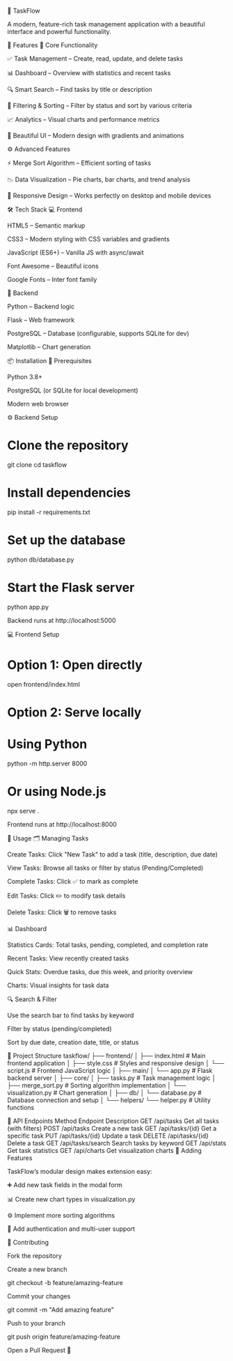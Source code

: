 🌟 TaskFlow

A modern, feature-rich task management application with a beautiful interface and powerful functionality.

🚀 Features
🧩 Core Functionality

✅ Task Management – Create, read, update, and delete tasks

📊 Dashboard – Overview with statistics and recent tasks

🔍 Smart Search – Find tasks by title or description

🎯 Filtering & Sorting – Filter by status and sort by various criteria

📈 Analytics – Visual charts and performance metrics

🎨 Beautiful UI – Modern design with gradients and animations

⚙️ Advanced Features

⚡ Merge Sort Algorithm – Efficient sorting of tasks

📉 Data Visualization – Pie charts, bar charts, and trend analysis

📱 Responsive Design – Works perfectly on desktop and mobile devices

🛠️ Tech Stack
💻 Frontend

HTML5 – Semantic markup

CSS3 – Modern styling with CSS variables and gradients

JavaScript (ES6+) – Vanilla JS with async/await

Font Awesome – Beautiful icons

Google Fonts – Inter font family

🔧 Backend

Python – Backend logic

Flask – Web framework

PostgreSQL – Database (configurable, supports SQLite for dev)

Matplotlib – Chart generation

📦 Installation
🧰 Prerequisites

Python 3.8+

PostgreSQL (or SQLite for local development)

Modern web browser

⚙️ Backend Setup
# Clone the repository
git clone <repository-url>
cd taskflow

# Install dependencies
pip install -r requirements.txt

# Set up the database
python db/database.py

# Start the Flask server
python app.py


Backend runs at http://localhost:5000

💻 Frontend Setup
# Option 1: Open directly
open frontend/index.html

# Option 2: Serve locally
# Using Python
python -m http.server 8000

# Or using Node.js
npx serve .


Frontend runs at http://localhost:8000

🎯 Usage
🗂️ Managing Tasks

Create Tasks: Click "New Task" to add a task (title, description, due date)

View Tasks: Browse all tasks or filter by status (Pending/Completed)

Complete Tasks: Click ✅ to mark as complete

Edit Tasks: Click ✏️ to modify task details

Delete Tasks: Click 🗑️ to remove tasks

📊 Dashboard

Statistics Cards: Total tasks, pending, completed, and completion rate

Recent Tasks: View recently created tasks

Quick Stats: Overdue tasks, due this week, and priority overview

Charts: Visual insights for task data

🔍 Search & Filter

Use the search bar to find tasks by keyword

Filter by status (pending/completed)

Sort by due date, creation date, title, or status

📁 Project Structure
taskflow/
├── frontend/
│   ├── index.html          # Main frontend application
│   ├── style.css           # Styles and responsive design
│   └── script.js           # Frontend JavaScript logic
│
├── main/
│   └── app.py              # Flask backend server
│
├── core/
│   ├── tasks.py            # Task management logic
│   ├── merge_sort.py       # Sorting algorithm implementation
│   └── visualization.py    # Chart generation
│
├── db/
│   └── database.py         # Database connection and setup
│
└── helpers/
    └── helper.py           # Utility functions

🔧 API Endpoints
Method	Endpoint	Description
GET	/api/tasks	Get all tasks (with filters)
POST	/api/tasks	Create a new task
GET	/api/tasks/{id}	Get a specific task
PUT	/api/tasks/{id}	Update a task
DELETE	/api/tasks/{id}	Delete a task
GET	/api/tasks/search	Search tasks by keyword
GET	/api/stats	Get task statistics
GET	/api/charts	Get visualization charts
🧩 Adding Features

TaskFlow’s modular design makes extension easy:

➕ Add new task fields in the modal form

📊 Create new chart types in visualization.py

⚙️ Implement more sorting algorithms

🔐 Add authentication and multi-user support

🤝 Contributing

Fork the repository

Create a new branch

git checkout -b feature/amazing-feature


Commit your changes

git commit -m "Add amazing feature"


Push to your branch

git push origin feature/amazing-feature


Open a Pull Request 🎉
